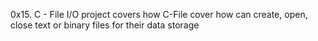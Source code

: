 0x15. C - File I/O project covers how C-File cover how can create, open, close text or binary files for their data storage
